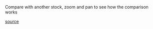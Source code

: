 Compare with another stock, zoom and pan to see how the comparison works

[source](https://github.com/kossidts/react-stockcharts/blob/master/docs/lib/charts/CandleStickChartWithCompare.js)

<!-- , [codesandbox](https://codesandbox.io/s/github/rrag/react-stockcharts-examples2/tree/master/examples/CandleStickChartWithCompare) -->
